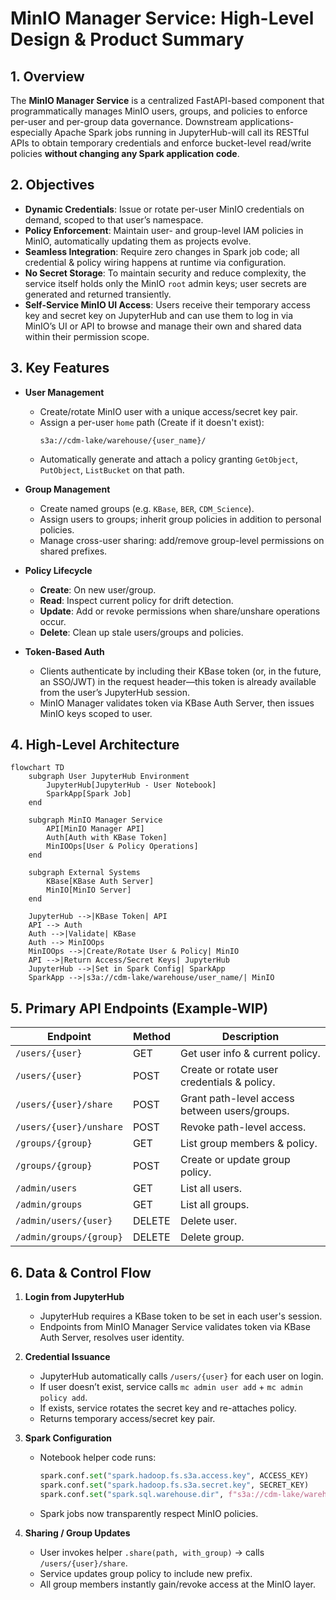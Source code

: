 # MinIO Manager Service: High-Level Design & Product Summary

## 1. Overview
The **MinIO Manager Service** is a centralized FastAPI-based component that programmatically manages MinIO users, groups, and policies to enforce per-user and per-group data governance. Downstream applications-especially Apache Spark jobs running in JupyterHub-will call its RESTful APIs to obtain temporary credentials and enforce bucket-level read/write policies **without changing any Spark application code**.

## 2. Objectives
- **Dynamic Credentials**: Issue or rotate per-user MinIO credentials on demand, scoped to that user’s namespace.
- **Policy Enforcement**: Maintain user- and group-level IAM policies in MinIO, automatically updating them as projects evolve.
- **Seamless Integration**: Require zero changes in Spark job code; all credential & policy wiring happens at runtime via configuration.
- **No Secret Storage**: To maintain security and reduce complexity, the service itself holds only the MinIO `root` admin keys; user secrets are generated and returned transiently.
- **Self-Service MinIO UI Access**: Users receive their temporary access key and secret key on JupyterHub and can use them to log in via MinIO’s UI or API to browse and manage their own and shared data within their permission scope.

## 3. Key Features
- **User Management**
  - Create/rotate MinIO user with a unique access/secret key pair.
  - Assign a per-user `home` path (Create if it doesn't exist):  
    ```
    s3a://cdm-lake/warehouse/{user_name}/
    ```
  - Automatically generate and attach a policy granting `GetObject`, `PutObject`, `ListBucket` on that path.

- **Group Management**
  - Create named groups (e.g. `KBase`, `BER`, `CDM_Science`).
  - Assign users to groups; inherit group policies in addition to personal policies.
  - Manage cross-user sharing: add/remove group-level permissions on shared prefixes.

- **Policy Lifecycle**
  - **Create**: On new user/group.
  - **Read**: Inspect current policy for drift detection.
  - **Update**: Add or revoke permissions when share/unshare operations occur.
  - **Delete**: Clean up stale users/groups and policies.

- **Token-Based Auth**
  - Clients authenticate by including their KBase token (or, in the future, an SSO/JWT) in the request header—this token is already available from the user’s JupyterHub session.
  - MinIO Manager validates token via KBase Auth Server, then issues MinIO keys scoped to user.

## 4. High-Level Architecture
```mermaid
flowchart TD
    subgraph User JupyterHub Environment
        JupyterHub[JupyterHub - User Notebook]
        SparkApp[Spark Job]
    end

    subgraph MinIO Manager Service
        API[MinIO Manager API]
        Auth[Auth with KBase Token]
        MinIOOps[User & Policy Operations]
    end

    subgraph External Systems
        KBase[KBase Auth Server]
        MinIO[MinIO Server]
    end

    JupyterHub -->|KBase Token| API
    API --> Auth
    Auth -->|Validate| KBase
    Auth --> MinIOOps
    MinIOOps -->|Create/Rotate User & Policy| MinIO
    API -->|Return Access/Secret Keys| JupyterHub
    JupyterHub -->|Set in Spark Config| SparkApp
    SparkApp -->|s3a://cdm-lake/warehouse/user_name/| MinIO
```

## 5. Primary API Endpoints (Example-WIP)

| Endpoint                  | Method | Description                                              |
|---------------------------|--------|----------------------------------------------------------|
| `/users/{user}`           | GET    | Get user info & current policy.                          |
| `/users/{user}`           | POST   | Create or rotate user credentials & policy.              |
| `/users/{user}/share`     | POST   | Grant path-level access between users/groups.            |
| `/users/{user}/unshare`   | POST   | Revoke path-level access.                                |
| `/groups/{group}`         | GET    | List group members & policy.                             |
| `/groups/{group}`         | POST   | Create or update group policy.                           |
| `/admin/users`            | GET    | List all users.                                          |
| `/admin/groups`           | GET    | List all groups.                                         |
| `/admin/users/{user}`     | DELETE | Delete user.                                             |
| `/admin/groups/{group}`   | DELETE | Delete group.                                            |

## 6. Data & Control Flow

1. **Login from JupyterHub**  
   - JupyterHub requires a KBase token to be set in each user's session.  
   - Endpoints from MinIO Manager Service validates token via KBase Auth Server, resolves user identity.

2. **Credential Issuance**  
   - JupyterHub automatically calls `/users/{user}` for each user on login.  
   - If user doesn’t exist, service calls `mc admin user add` + `mc admin policy add`.  
   - If exists, service rotates the secret key and re-attaches policy.  
   - Returns temporary access/secret key pair.

3. **Spark Configuration**  
   - Notebook helper code runs:  
     ```python
     spark.conf.set("spark.hadoop.fs.s3a.access.key", ACCESS_KEY)
     spark.conf.set("spark.hadoop.fs.s3a.secret.key", SECRET_KEY)
     spark.conf.set("spark.sql.warehouse.dir", f"s3a://cdm-lake/warehouse/{USER}/")
     ```
   - Spark jobs now transparently respect MinIO policies.

4. **Sharing / Group Updates**  
   - User invokes helper `.share(path, with_group)` -> calls `/users/{user}/share`.  
   - Service updates group policy to include new prefix.  
   - All group members instantly gain/revoke access at the MinIO layer.
